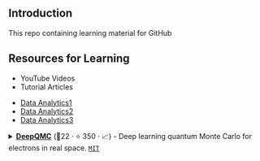 ## Introduction
This repo containing learning material for GitHub

## Resources for Learning
* YouTube Videos
* Tutorial Articles

 - [Data Analytics1](https://github.com/stars/LinusP217/lists/research-software-computer)
 - [Data Analytics2](https://github.com/stars/LinusP217/lists/course-materials)
 - [Data Analytics3](https://github.com/stars/LinusP217/lists/solid-state)


<details><summary><b><a href="https://github.com/deepqmc/deepqmc">DeepQMC</a></b> (🥇22 ·  ⭐ 350 · 📈) - Deep learning quantum Monte Carlo for electrons in real space. <code><a href="http://bit.ly/34MBwT8">MIT</a></code></summary>

- [GitHub](https://github.com/deepqmc/deepqmc) (👨‍💻 13 · 🔀 60 · 📦 3 · 📋 47 - 6% open · ⏱️ 23.10.2024):

	```
	git clone https://github.com/deepqmc/deepqmc
	```
- [PyPi](https://pypi.org/project/deepqmc) (📥 1.1K / month · ⏱️ 24.09.2024):
	```
	pip install deepqmc
	```
</details>
